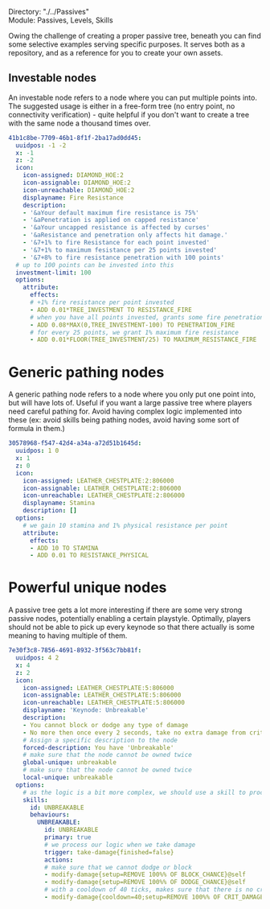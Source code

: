 Directory: "./../Passives"  
Module: Passives, Levels, Skills

Owing the challenge of creating a proper passive tree, beneath you can find some selective examples serving specific purposes. It serves both as a repository, and as a reference for you to create your own assets.

## Investable nodes

An investable node refers to a node where you can put multiple points into. The suggested usage is either in a free-form tree (no entry point, no connectivity verification) - quite helpful if you don't want to create a tree with the same node a thousand times over. 

```yml
41b1c8be-7709-46b1-8f1f-2ba17ad0dd45:
  uuidpos: -1 -2
  x: -1
  z: -2
  icon:
    icon-assigned: DIAMOND_HOE:2
    icon-assignable: DIAMOND_HOE:2
    icon-unreachable: DIAMOND_HOE:2
    displayname: Fire Resistance
    description:
    - '&aYour default maximum fire resistance is 75%'
    - '&aPenetration is applied on capped resistance'
    - '&aYour uncapped resistance is affected by curses'
    - '&aResistance and penetration only affects hit damage.'
    - '&7+1% to fire Resistance for each point invested'
    - '&7+1% to maximum fesistance per 25 points invested'
    - '&7+8% to fire resistance penetration with 100 points'
  # up to 100 points can be invested into this
  investment-limit: 100
  options:
    attribute:
      effects:
      # +1% fire resistance per point invested
      - ADD 0.01*TREE_INVESTMENT TO RESISTANCE_FIRE
      # when you have all points invested, grants some fire penetration
      - ADD 0.08*MAX(0,TREE_INVESTMENT-100) TO PENETRATION_FIRE
      # for every 25 points, we grant 1% maximum fire resistance
      - ADD 0.01*FLOOR(TREE_INVESTMENT/25) TO MAXIMUM_RESISTANCE_FIRE
```

# Generic pathing nodes

A generic pathing node refers to a node where you only put one point into, but will have lots of. Useful if you want a large passive tree where players need careful pathing for. Avoid having complex logic implemented into these (ex: avoid skills being pathing nodes, avoid having some sort of formula in them.)

```yml
30578968-f547-42d4-a34a-a72d51b1645d:
  uuidpos: 1 0
  x: 1
  z: 0
  icon:
    icon-assigned: LEATHER_CHESTPLATE:2:806000
    icon-assignable: LEATHER_CHESTPLATE:2:806000
    icon-unreachable: LEATHER_CHESTPLATE:2:806000
    displayname: Stamina
    description: []
  options:
    # we gain 10 stamina and 1% physical resistance per point
    attribute:
      effects:
      - ADD 10 TO STAMINA
      - ADD 0.01 TO RESISTANCE_PHYSICAL
```

# Powerful unique nodes

A passive tree gets a lot more interesting if there are some very strong passive nodes, potentially enabling a certain playstyle. Optimally, players should not be able to pick up every keynode so that there actually is some meaning to having multiple of them.

```yml
7e30f3c8-7856-4691-8932-3f563c7bb81f:
  uuidpos: 4 2
  x: 4
  z: 2
  icon:
    icon-assigned: LEATHER_CHESTPLATE:5:806000
    icon-assignable: LEATHER_CHESTPLATE:5:806000
    icon-unreachable: LEATHER_CHESTPLATE:5:806000
    displayname: 'Keynode: Unbreakable'
    description:
    - You cannot block or dodge any type of damage
    - No more then once every 2 seconds, take no extra damage from crits
    # Assign a specific description to the node
    forced-description: You have 'Unbreakable'
    # make sure that the node cannot be owned twice
    global-unique: unbreakable
    # make sure that the node cannot be owned twice
    local-unique: unbreakable
  options:
    # as the logic is a bit more complex, we should use a skill to process it
    skills:
      id: UNBREAKABLE
      behaviours:
        UNBREAKABLE:
          id: UNBREAKABLE
          primary: true
          # we process our logic when we take damage
          trigger: take-damage{finished=false}
          actions:
          # make sure that we cannot dodge or block
          - modify-damage{setup=REMOVE 100%% OF BLOCK_CHANCE}@self
          - modify-damage{setup=REMOVE 100%% OF DODGE_CHANCE}@self
          # with a cooldown of 40 ticks, makes sure that there is no crit damage.
          - modify-damage{cooldown=40;setup=REMOVE 100%% OF CRIT_DAMAGE}@self
```